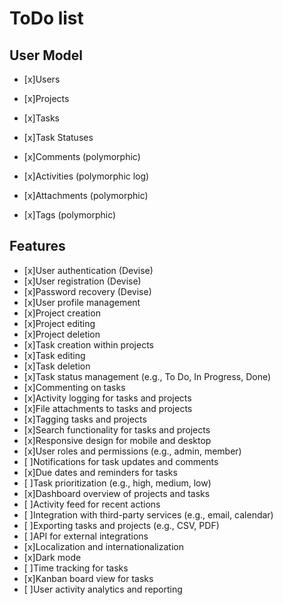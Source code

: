 # ToDo list
## User Model


-  [x]Users

-  [x]Projects

-  [x]Tasks

-  [x]Task Statuses

-  [x]Comments (polymorphic)

-  [x]Activities (polymorphic log)

-  [x]Attachments (polymorphic)

-  [x]Tags (polymorphic)    


## Features
-  [x]User authentication (Devise)
-  [x]User registration (Devise)
-  [x]Password recovery (Devise)
-  [x]User profile management
-  [x]Project creation
-  [x]Project editing
-  [x]Project deletion
-  [x]Task creation within projects
-  [x]Task editing
-  [x]Task deletion
-  [x]Task status management (e.g., To Do, In Progress, Done)
-  [x]Commenting on tasks
-  [x]Activity logging for tasks and projects
-  [x]File attachments to tasks and projects
-  [x]Tagging tasks and projects
-  [x]Search functionality for tasks and projects
-  [x]Responsive design for mobile and desktop
-  [x]User roles and permissions (e.g., admin, member)
-  [ ]Notifications for task updates and comments
-  [x]Due dates and reminders for tasks
-  [ ]Task prioritization (e.g., high, medium, low)
-  [x]Dashboard overview of projects and tasks
-  [ ]Activity feed for recent actions
-  [ ]Integration with third-party services (e.g., email, calendar)
-  [ ]Exporting tasks and projects (e.g., CSV, PDF)
-  [ ]API for external integrations
-  [x]Localization and internationalization
-  [x]Dark mode
-  [ ]Time tracking for tasks
-  [x]Kanban board view for tasks
-  [ ]User activity analytics and reporting




